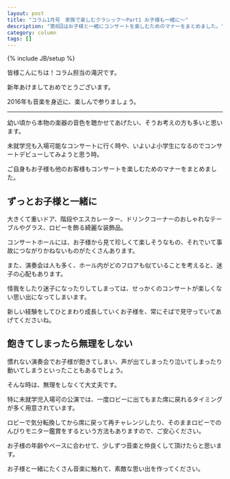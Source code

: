 ```yaml
---
layout: post
title: "コラム1月号　家族で楽しむクラシック～Part1 お子様も一緒に～"
description: "第8回はお子様と一緒にコンサートを楽しむためのマナーをまとめました。"
category: column
tags: []
---
```

{% include JB/setup %}


皆様こんにちは！コラム担当の滝沢です。
 

新年あけましておめでとうございます。

2016年も音楽を身近に、楽しんで参りましょう。

---

幼い頃から本物の楽器の音色を聴かせてあげたい、そうお考えの方も多いと思います。

未就学児も入場可能なコンサートに行く時や、いよいよ小学生になるのでコンサートデビューしてみようと思う時。

ご自身もお子様も他のお客様もコンサートを楽しむためのマナーをまとめました。

 

## ずっとお子様と一緒に

大きくて重いドア、階段やエスカレーター、ドリンクコーナーのおしゃれなテーブルやグラス、ロビーを飾る綺麗な装飾品。

コンサートホールには、お子様から見て珍しくて楽しそうなもの、それでいて事故につながりかねないものがたくさんあります。

また、演奏会は人も多く、ホール内がどのフロアも似ていることを考えると、迷子の心配もあります。

怪我をしたり迷子になったりしてしまっては、せっかくのコンサートが楽しくない思い出になってしまいます。

新しい経験をしてひとまわり成長していくお子様を、常にそばで見守っていてあげてくださいね。

 

## 飽きてしまったら無理をしない

慣れない演奏会でお子様が飽きてしまい、声が出てしまったり泣いてしまったり動いてしまうといったこともあるでしょう。

そんな時は、無理をしなくて大丈夫です。

特に未就学児入場可の公演では、一度ロビーに出てもまた席に戻れるタイミングが多く用意されています。

ロビーで気分転換してから席に戻って再チャレンジしたり、そのままロビーでのんびりモニター鑑賞をするという方法もありますので、ご安心ください。

お子様の年齢やペースに合わせて、少しずつ音楽と仲良くして頂けたらと思います。

 

お子様と一緒にたくさん音楽に触れて、素敵な思い出を作ってください。
